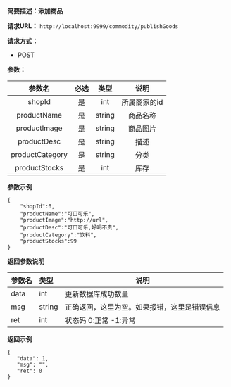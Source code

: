 **简要描述：添加商品** 

**请求URL：** 
` http://localhost:9999/commodity/publishGoods `

**请求方式：**
- POST

**参数：** 

| 参数名 | 必选 | 类型 | 说明 |
| :----: | :----: | :----: |  :----: |
| shopId | 是 | int |所属商家的id |
| productName | 是 | string |商品名称 |
| productImage | 是 | string |商品图片 |
| productDesc | 是 | string |描述 |
| productCategory | 是 | string |分类 |
| productStocks | 是 | int |库存 |


**参数示例**
``` 
{
	"shopId":6,
	"productName":"可口可乐",
	"productImage":"http://url",
	"productDesc":"可口可乐,好喝不贵",
	"productCategory":"饮料",
	"productStocks":99
}

``` 


 **返回参数说明** 
 
|参数名|类型|说明|
|:-----  |:-----|----- |
|data| int|更新数据库成功数量|
|msg|string|正确返回，这里为空。如果报错，这里是错误信息|
|ret|int|状态码 0:正常  -1:异常|


 **返回示例**
 ``` 
 {
	"data": 1,
	"msg": "",
	"ret": 0
}
``` 